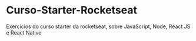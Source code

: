 # Curso-Starter-Rocketseat
Exercícios do curso starter da rocketseat, sobre JavaScript, Node, React JS e React Native
